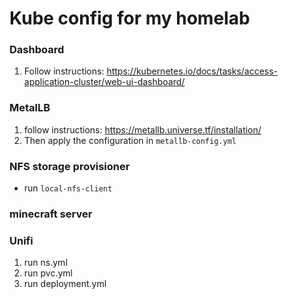 # Kube config for my homelab

### Dashboard

1. Follow instructions: https://kubernetes.io/docs/tasks/access-application-cluster/web-ui-dashboard/

### MetalLB

1. follow instructions: https://metallb.universe.tf/installation/
2. Then apply the configuration in `metallb-config.yml`

### NFS storage provisioner

- run `local-nfs-client`

### minecraft server

### Unifi

1. run ns.yml
1. run pvc.yml
1. run deployment.yml


